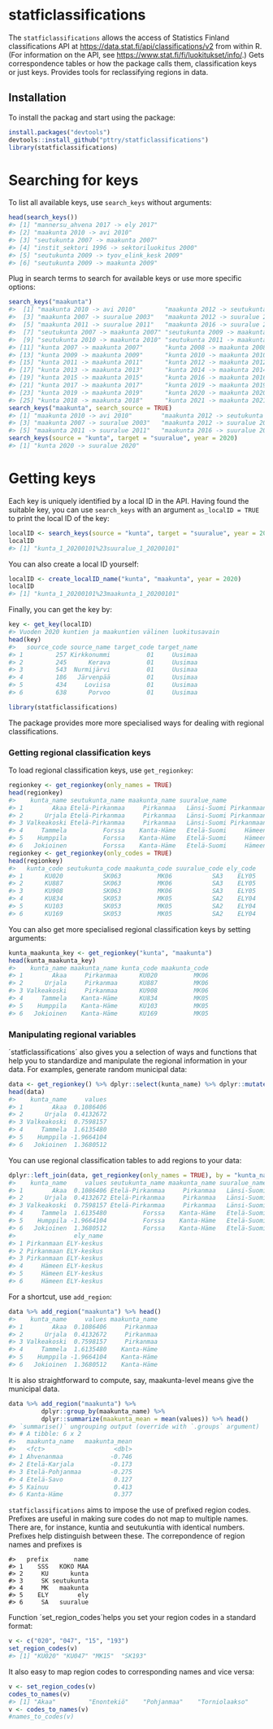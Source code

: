 
<!-- README.md is generated from README.Rmd. Please edit that file -->

# statficlassifications

<!-- badges: start -->

<!-- badges: end -->

The `statficlassifications` allows the access of Statistics Finland
classifications API at <https://data.stat.fi/api/classifications/v2>
from within R. (For information on the API, see
<https://www.stat.fi/fi/luokitukset/info/>.) Gets correspondence tables
or how the package calls them, classification keys or just keys.
Provides tools for reclassifying regions in data.

## Installation

To install the packag and start using the package:

``` r
install.packages("devtools")
devtools::install_github("pttry/statficlassifications")
library(statficlassifications)
```

# Searching for keys

To list all available keys, use `search_keys` without arguments:

``` r
head(search_keys())
#> [1] "mannersu_ahvena 2017 -> ely 2017"           
#> [2] "maakunta 2010 -> avi 2010"                  
#> [3] "seutukunta 2007 -> maakunta 2007"           
#> [4] "instit_sektori 1996 -> sektoriluokitus 2000"
#> [5] "seutukunta 2009 -> tyov_elink_kesk 2009"    
#> [6] "seutukunta 2009 -> maakunta 2009"
```

Plug in search terms to search for available keys or use more specific
options:

``` r
search_keys("maakunta")
#>  [1] "maakunta 2010 -> avi 2010"        "maakunta 2012 -> seutukunta 2012"
#>  [3] "maakunta 2007 -> suuralue 2003"   "maakunta 2012 -> suuralue 2012"  
#>  [5] "maakunta 2011 -> suuralue 2011"   "maakunta 2016 -> suuralue 2016"  
#>  [7] "seutukunta 2007 -> maakunta 2007" "seutukunta 2009 -> maakunta 2009"
#>  [9] "seutukunta 2010 -> maakunta 2010" "seutukunta 2011 -> maakunta 2011"
#> [11] "kunta 2007 -> maakunta 2007"      "kunta 2008 -> maakunta 2008"     
#> [13] "kunta 2009 -> maakunta 2009"      "kunta 2010 -> maakunta 2010"     
#> [15] "kunta 2011 -> maakunta 2011"      "kunta 2012 -> maakunta 2012"     
#> [17] "kunta 2013 -> maakunta 2013"      "kunta 2014 -> maakunta 2014"     
#> [19] "kunta 2015 -> maakunta 2015"      "kunta 2016 -> maakunta 2016"     
#> [21] "kunta 2017 -> maakunta 2017"      "kunta 2019 -> maakunta 2019"     
#> [23] "kunta 2019 -> maakunta 2019"      "kunta 2020 -> maakunta 2020"     
#> [25] "kunta 2018 -> maakunta 2018"      "kunta 2021 -> maakunta 2021"
search_keys("maakunta", search_source = TRUE)
#> [1] "maakunta 2010 -> avi 2010"        "maakunta 2012 -> seutukunta 2012"
#> [3] "maakunta 2007 -> suuralue 2003"   "maakunta 2012 -> suuralue 2012"  
#> [5] "maakunta 2011 -> suuralue 2011"   "maakunta 2016 -> suuralue 2016"
search_keys(source = "kunta", target = "suuralue", year = 2020)
#> [1] "kunta 2020 -> suuralue 2020"
```

# Getting keys

Each key is uniquely identified by a local ID in the API. Having found
the suitable key, you can use `search_keys` with an argument `as_localID
= TRUE` to print the local ID of the
key:

``` r
localID <- search_keys(source = "kunta", target = "suuralue", year = 2020, as_localID = TRUE)
localID
#> [1] "kunta_1_20200101%23suuralue_1_20200101"
```

You can also create a local ID yourself:

``` r
localID <- create_localID_name("kunta", "maakunta", year = 2020)
localID
#> [1] "kunta_1_20200101%23maakunta_1_20200101"
```

Finally, you can get the key by:

``` r
key <- get_key(localID)
#> Vuoden 2020 kuntien ja maakuntien välinen luokitusavain
head(key)
#>   source_code source_name target_code target_name
#> 1         257 Kirkkonummi          01     Uusimaa
#> 2         245      Kerava          01     Uusimaa
#> 3         543  Nurmijärvi          01     Uusimaa
#> 4         186   Järvenpää          01     Uusimaa
#> 5         434     Loviisa          01     Uusimaa
#> 6         638      Porvoo          01     Uusimaa
```

``` r
library(statficlassifications)
```

The package provides more more specialised ways for dealing with
regional classifications.

### Getting regional classification keys

To load regional classification keys, use `get_regionkey`:

``` r
regionkey <- get_regionkey(only_names = TRUE)
head(regionkey)
#>    kunta_name seutukunta_name maakunta_name suuralue_name              ely_name
#> 1        Akaa Etelä-Pirkanmaa     Pirkanmaa   Länsi-Suomi Pirkanmaan ELY-keskus
#> 2      Urjala Etelä-Pirkanmaa     Pirkanmaa   Länsi-Suomi Pirkanmaan ELY-keskus
#> 3 Valkeakoski Etelä-Pirkanmaa     Pirkanmaa   Länsi-Suomi Pirkanmaan ELY-keskus
#> 4     Tammela          Forssa    Kanta-Häme   Etelä-Suomi     Hämeen ELY-keskus
#> 5    Humppila          Forssa    Kanta-Häme   Etelä-Suomi     Hämeen ELY-keskus
#> 6   Jokioinen          Forssa    Kanta-Häme   Etelä-Suomi     Hämeen ELY-keskus
regionkey <- get_regionkey(only_codes = TRUE)
head(regionkey)
#>   kunta_code seutukunta_code maakunta_code suuralue_code ely_code
#> 1      KU020           SK063          MK06           SA3    ELY05
#> 2      KU887           SK063          MK06           SA3    ELY05
#> 3      KU908           SK063          MK06           SA3    ELY05
#> 4      KU834           SK053          MK05           SA2    ELY04
#> 5      KU103           SK053          MK05           SA2    ELY04
#> 6      KU169           SK053          MK05           SA2    ELY04
```

You can also get more specialised regional classification keys by
setting arguments:

``` r
kunta_maakunta_key <- get_regionkey("kunta", "maakunta")
head(kunta_maakunta_key)
#>    kunta_name maakunta_name kunta_code maakunta_code
#> 1        Akaa     Pirkanmaa      KU020          MK06
#> 2      Urjala     Pirkanmaa      KU887          MK06
#> 3 Valkeakoski     Pirkanmaa      KU908          MK06
#> 4     Tammela    Kanta-Häme      KU834          MK05
#> 5    Humppila    Kanta-Häme      KU103          MK05
#> 6   Jokioinen    Kanta-Häme      KU169          MK05
```

### Manipulating regional variables

´statficlassifications´ also gives you a selection of ways and functions
that help you to standardize and manipulate the regional information in
your data. For examples, generate random municipal
data:

``` r
data <- get_regionkey() %>% dplyr::select(kunta_name) %>% dplyr::mutate(values = rnorm(dplyr::n()))
head(data)
#>    kunta_name     values
#> 1        Akaa  0.1086406
#> 2      Urjala  0.4132672
#> 3 Valkeakoski  0.7598157
#> 4     Tammela  1.6135480
#> 5    Humppila -1.9664104
#> 6   Jokioinen  1.3680512
```

You can use regional classification tables to add regions to your
data:

``` r
dplyr::left_join(data, get_regionkey(only_names = TRUE), by = "kunta_name") %>% head()
#>    kunta_name     values seutukunta_name maakunta_name suuralue_name
#> 1        Akaa  0.1086406 Etelä-Pirkanmaa     Pirkanmaa   Länsi-Suomi
#> 2      Urjala  0.4132672 Etelä-Pirkanmaa     Pirkanmaa   Länsi-Suomi
#> 3 Valkeakoski  0.7598157 Etelä-Pirkanmaa     Pirkanmaa   Länsi-Suomi
#> 4     Tammela  1.6135480          Forssa    Kanta-Häme   Etelä-Suomi
#> 5    Humppila -1.9664104          Forssa    Kanta-Häme   Etelä-Suomi
#> 6   Jokioinen  1.3680512          Forssa    Kanta-Häme   Etelä-Suomi
#>                ely_name
#> 1 Pirkanmaan ELY-keskus
#> 2 Pirkanmaan ELY-keskus
#> 3 Pirkanmaan ELY-keskus
#> 4     Hämeen ELY-keskus
#> 5     Hämeen ELY-keskus
#> 6     Hämeen ELY-keskus
```

For a shortcut, use `add_region`:

``` r
data %>% add_region("maakunta") %>% head()
#>    kunta_name     values maakunta_name
#> 1        Akaa  0.1086406     Pirkanmaa
#> 2      Urjala  0.4132672     Pirkanmaa
#> 3 Valkeakoski  0.7598157     Pirkanmaa
#> 4     Tammela  1.6135480    Kanta-Häme
#> 5    Humppila -1.9664104    Kanta-Häme
#> 6   Jokioinen  1.3680512    Kanta-Häme
```

It is also straightforward to compute, say, maakunta-level means give
the municipal data.

``` r
data %>% add_region("maakunta") %>% 
         dplyr::group_by(maakunta_name) %>%
         dplyr::summarize(maakunta_mean = mean(values)) %>% head()
#> `summarise()` ungrouping output (override with `.groups` argument)
#> # A tibble: 6 x 2
#>   maakunta_name   maakunta_mean
#>   <fct>                   <dbl>
#> 1 Ahvenanmaa             -0.746
#> 2 Etelä-Karjala          -0.173
#> 3 Etelä-Pohjanmaa        -0.275
#> 4 Etelä-Savo              0.127
#> 5 Kainuu                  0.413
#> 6 Kanta-Häme              0.377
```

`statficlassifications` aims to impose the use of prefixed region codes.
Prefixes are useful in making sure codes do not map to multiple names.
There are, for instance, kuntia and seutukuntia with identical numbers.
Prefixes help distinguish between these. The correpondence of region
names and prefixes is

    #>   prefix       name
    #> 1    SSS   KOKO MAA
    #> 2     KU      kunta
    #> 3     SK seutukunta
    #> 4     MK   maakunta
    #> 5    ELY        ely
    #> 6     SA   suuralue

Function ´set\_region\_codes´helps you set your region codes in a
standard format:

``` r
v <- c("020", "047", "15", "193")
set_region_codes(v)
#> [1] "KU020" "KU047" "MK15"  "SK193"
```

It also easy to map region codes to corresponding names and vice versa:

``` r
v <- set_region_codes(v)
codes_to_names(v)
#> [1] "Akaa"         "Enontekiö"    "Pohjanmaa"    "Torniolaakso"
v <- codes_to_names(v)
#names_to_codes(v)
```
